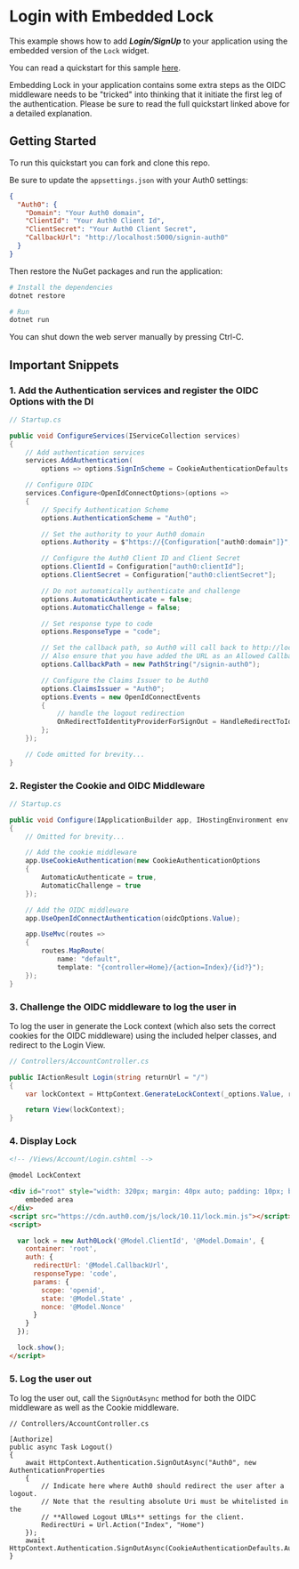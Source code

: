 # Login with Embedded Lock

This example shows how to add ***Login/SignUp*** to your application using the embedded version of the `Lock` widget.

You can read a quickstart for this sample [here](https://auth0.com/docs/quickstart/webapp/aspnet-core/02-login-embedded-lock). 

Embedding Lock in your application contains some extra steps as the OIDC middleware needs to be "tricked" into thinking that it initiate the first leg of the authentication. Please be sure to read the full quickstart linked above for a detailed explanation. 

## Getting Started

To run this quickstart you can fork and clone this repo.

Be sure to update the `appsettings.json` with your Auth0 settings:

```json
{
  "Auth0": {
    "Domain": "Your Auth0 domain",
    "ClientId": "Your Auth0 Client Id",
    "ClientSecret": "Your Auth0 Client Secret",
    "CallbackUrl": "http://localhost:5000/signin-auth0"
  } 
}
```

Then restore the NuGet packages and run the application:

```bash
# Install the dependencies
dotnet restore

# Run
dotnet run
```

You can shut down the web server manually by pressing Ctrl-C.

## Important Snippets

### 1. Add the Authentication services and register the OIDC Options with the DI

```csharp
// Startup.cs

public void ConfigureServices(IServiceCollection services)
{
    // Add authentication services
    services.AddAuthentication(
        options => options.SignInScheme = CookieAuthenticationDefaults.AuthenticationScheme);

    // Configure OIDC
    services.Configure<OpenIdConnectOptions>(options =>
    {
        // Specify Authentication Scheme
        options.AuthenticationScheme = "Auth0";

        // Set the authority to your Auth0 domain
        options.Authority = $"https://{Configuration["auth0:domain"]}";

        // Configure the Auth0 Client ID and Client Secret
        options.ClientId = Configuration["auth0:clientId"];
        options.ClientSecret = Configuration["auth0:clientSecret"];

        // Do not automatically authenticate and challenge
        options.AutomaticAuthenticate = false;
        options.AutomaticChallenge = false;

        // Set response type to code
        options.ResponseType = "code";

        // Set the callback path, so Auth0 will call back to http://localhost:5000/signin-auth0 
        // Also ensure that you have added the URL as an Allowed Callback URL in your Auth0 dashboard 
        options.CallbackPath = new PathString("/signin-auth0");

        // Configure the Claims Issuer to be Auth0
        options.ClaimsIssuer = "Auth0";
        options.Events = new OpenIdConnectEvents
        {
            // handle the logout redirection 
            OnRedirectToIdentityProviderForSignOut = HandleRedirectToIdentityProviderForSignOut
        };
    });

    // Code omitted for brevity...
}
```

### 2. Register the Cookie and OIDC Middleware

```csharp
// Startup.cs

public void Configure(IApplicationBuilder app, IHostingEnvironment env, ILoggerFactory loggerFactory, IOptions<OpenIdConnectOptions> oidcOptions)
{
    // Omitted for brevity...

    // Add the cookie middleware
    app.UseCookieAuthentication(new CookieAuthenticationOptions
    {
        AutomaticAuthenticate = true,
        AutomaticChallenge = true
    });

    // Add the OIDC middleware
    app.UseOpenIdConnectAuthentication(oidcOptions.Value);

    app.UseMvc(routes =>
    {
        routes.MapRoute(
            name: "default",
            template: "{controller=Home}/{action=Index}/{id?}");
    });
}
```

### 3. Challenge the OIDC middleware to log the user in

To log the user in generate the Lock context (which also sets the correct cookies for the OIDC middleware) using the included helper classes, and redirect to the Login View.

```csharp
// Controllers/AccountController.cs

public IActionResult Login(string returnUrl = "/")
{
    var lockContext = HttpContext.GenerateLockContext(_options.Value, returnUrl);

    return View(lockContext);
}
```
### 4. Display Lock

```html
<!-- /Views/Account/Login.cshtml -->

@model LockContext

<div id="root" style="width: 320px; margin: 40px auto; padding: 10px; border-style: dashed; border-width: 1px;">
    embeded area
</div>
<script src="https://cdn.auth0.com/js/lock/10.11/lock.min.js"></script>
<script>

  var lock = new Auth0Lock('@Model.ClientId', '@Model.Domain', {
    container: 'root',
    auth: {
      redirectUrl: '@Model.CallbackUrl',
      responseType: 'code',
      params: {
        scope: 'openid',
        state: '@Model.State' ,
        nonce: '@Model.Nonce'
      }
    }
  });

  lock.show();
</script>
```

### 5. Log the user out

To log the user out, call the `SignOutAsync` method for both the OIDC middleware as well as the Cookie middleware.

```
// Controllers/AccountController.cs

[Authorize]
public async Task Logout()
{
    await HttpContext.Authentication.SignOutAsync("Auth0", new AuthenticationProperties
    {
        // Indicate here where Auth0 should redirect the user after a logout.
        // Note that the resulting absolute Uri must be whitelisted in the 
        // **Allowed Logout URLs** settings for the client.
        RedirectUri = Url.Action("Index", "Home")
    });
    await HttpContext.Authentication.SignOutAsync(CookieAuthenticationDefaults.AuthenticationScheme);
}
```